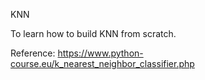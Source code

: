 KNN


To learn how to build KNN from scratch.

Reference: https://www.python-course.eu/k_nearest_neighbor_classifier.php
